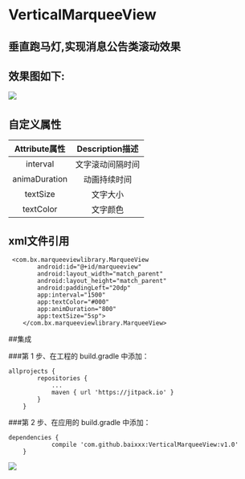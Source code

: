 # VerticalMarqueeView
## 垂直跑马灯,实现消息公告类滚动效果


## 效果图如下:
![](https://github.com/baixxx/VerticalMarqueeView/raw/master/resource/marqueeview.gif)  



## 自定义属性
| Attribute属性    | Description描述 |
| :----------: | :-----------:  | 
| interval	     | 文字滚动间隔时间 |
| animaDuration	 | 动画持续时间 |
| textSize	| 文字大小  |
| textColor | 文字颜色  |



## xml文件引用
```
 <com.bx.marqueeviewlibrary.MarqueeView
        android:id="@+id/marqueeview"
        android:layout_width="match_parent"
        android:layout_height="match_parent"
        android:paddingLeft="20dp"
        app:interval="1500"
        app:textColor="#000"
        app:animDuration="800"
        app:textSize="5sp">
    </com.bx.marqueeviewlibrary.MarqueeView>
```

##集成

###第 1 步、在工程的 build.gradle 中添加：
```
allprojects {
		repositories {
			...
			maven { url 'https://jitpack.io' }
		}
	}
```
###第 2 步、在应用的 build.gradle 中添加：
```
dependencies {
	        compile 'com.github.baixxx:VerticalMarqueeView:v1.0'
	}
 ```
 
[![](https://jitpack.io/v/baixxx/VerticalMarqueeView.svg)](https://jitpack.io/#baixxx/VerticalMarqueeView)



